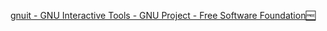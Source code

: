 
[gnuit - GNU Interactive Tools - GNU Project - Free Software Foundation🆓](https://www.gnu.org/software/gnuit)
